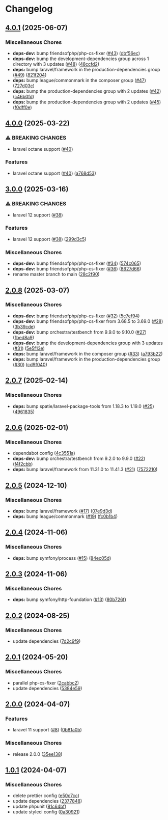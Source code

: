 # Changelog

## [4.0.1](https://github.com/audunru/memory-usage/compare/v4.0.0...v4.0.1) (2025-06-07)


### Miscellaneous Chores

* **deps-dev:** bump friendsofphp/php-cs-fixer ([#43](https://github.com/audunru/memory-usage/issues/43)) ([dbf56ec](https://github.com/audunru/memory-usage/commit/dbf56ecd863d0c6c6bf4983aa3c7b8f272bed4e8))
* **deps-dev:** bump the development-dependencies group across 1 directory with 3 updates ([#48](https://github.com/audunru/memory-usage/issues/48)) ([48ccfd2](https://github.com/audunru/memory-usage/commit/48ccfd29e05b6aaf9a5bb0311ae41c4f10288e0f))
* **deps:** bump laravel/framework in the production-dependencies group ([#49](https://github.com/audunru/memory-usage/issues/49)) ([821f204](https://github.com/audunru/memory-usage/commit/821f204955b34a7a59f64705e6ac51f0c2bab6e3))
* **deps:** bump league/commonmark in the composer group ([#47](https://github.com/audunru/memory-usage/issues/47)) ([727d03c](https://github.com/audunru/memory-usage/commit/727d03c1d3a303a55fe283e53b125632b577d731))
* **deps:** bump the production-dependencies group with 2 updates ([#42](https://github.com/audunru/memory-usage/issues/42)) ([c46b0fd](https://github.com/audunru/memory-usage/commit/c46b0fd8de65d5cebdcbcabb6da0dbf1225476d8))
* **deps:** bump the production-dependencies group with 2 updates ([#45](https://github.com/audunru/memory-usage/issues/45)) ([f0dff0e](https://github.com/audunru/memory-usage/commit/f0dff0eee347de64898de0381a744b96eb4a02b8))

## [4.0.0](https://github.com/audunru/memory-usage/compare/v3.0.0...v4.0.0) (2025-03-22)


### ⚠ BREAKING CHANGES

* laravel octane support ([#40](https://github.com/audunru/memory-usage/issues/40))

### Features

* laravel octane support ([#40](https://github.com/audunru/memory-usage/issues/40)) ([a768d53](https://github.com/audunru/memory-usage/commit/a768d53803c1d4ebd1d57e33116351c4d81c71c4))

## [3.0.0](https://github.com/audunru/memory-usage/compare/v2.0.8...v3.0.0) (2025-03-16)


### ⚠ BREAKING CHANGES

* laravel 12 support ([#38](https://github.com/audunru/memory-usage/issues/38))

### Features

* laravel 12 support ([#38](https://github.com/audunru/memory-usage/issues/38)) ([299d3c5](https://github.com/audunru/memory-usage/commit/299d3c54f4989fe3b9e13555fa60441785160964))


### Miscellaneous Chores

* **deps-dev:** bump friendsofphp/php-cs-fixer ([#34](https://github.com/audunru/memory-usage/issues/34)) ([574c065](https://github.com/audunru/memory-usage/commit/574c06533a98347c2c108fab34004e4a1f1b0dd7))
* **deps-dev:** bump friendsofphp/php-cs-fixer ([#36](https://github.com/audunru/memory-usage/issues/36)) ([8627d66](https://github.com/audunru/memory-usage/commit/8627d66808bd126628a3ed27734dde4af82b1b88))
* rename master branch to main ([28c2f90](https://github.com/audunru/memory-usage/commit/28c2f903891cc09550ed37daecbf0453c493ff6b))

## [2.0.8](https://github.com/audunru/memory-usage/compare/v2.0.7...v2.0.8) (2025-03-07)


### Miscellaneous Chores

* **deps-dev:** bump friendsofphp/php-cs-fixer ([#32](https://github.com/audunru/memory-usage/issues/32)) ([5c7ef94](https://github.com/audunru/memory-usage/commit/5c7ef94e51bfe221ecd943f0020307a26213b995))
* **deps-dev:** bump friendsofphp/php-cs-fixer from 3.68.5 to 3.69.0 ([#28](https://github.com/audunru/memory-usage/issues/28)) ([3b39cde](https://github.com/audunru/memory-usage/commit/3b39cde39433523d6c63f70f68964c23daf50e9b))
* **deps-dev:** bump orchestra/testbench from 9.9.0 to 9.10.0 ([#27](https://github.com/audunru/memory-usage/issues/27)) ([1bed8a9](https://github.com/audunru/memory-usage/commit/1bed8a9719bb41f913d04b19864c9863446d0cb4))
* **deps-dev:** bump the development-dependencies group with 3 updates ([#31](https://github.com/audunru/memory-usage/issues/31)) ([5e5f13e](https://github.com/audunru/memory-usage/commit/5e5f13e795bb98e84490215dd2a87ea04bda52bd))
* **deps:** bump laravel/framework in the composer group ([#33](https://github.com/audunru/memory-usage/issues/33)) ([a793b22](https://github.com/audunru/memory-usage/commit/a793b227e41fc9b3698df632d7776b417faf38fa))
* **deps:** bump laravel/framework in the production-dependencies group ([#30](https://github.com/audunru/memory-usage/issues/30)) ([cd9f040](https://github.com/audunru/memory-usage/commit/cd9f040d2c0f5b41fe46fac6f61aaef4f90699a9))

## [2.0.7](https://github.com/audunru/memory-usage/compare/v2.0.6...v2.0.7) (2025-02-14)


### Miscellaneous Chores

* **deps:** bump spatie/laravel-package-tools from 1.18.3 to 1.19.0 ([#25](https://github.com/audunru/memory-usage/issues/25)) ([4961835](https://github.com/audunru/memory-usage/commit/49618354d37b6290456fb732b7ab22807ad309f9))

## [2.0.6](https://github.com/audunru/memory-usage/compare/v2.0.5...v2.0.6) (2025-02-01)


### Miscellaneous Chores

* dependabot config ([4c3551a](https://github.com/audunru/memory-usage/commit/4c3551a9e6f3477ef023844469942a73d4b45bab))
* **deps-dev:** bump orchestra/testbench from 9.2.0 to 9.9.0 ([#22](https://github.com/audunru/memory-usage/issues/22)) ([f4f2cbb](https://github.com/audunru/memory-usage/commit/f4f2cbb00f6e70242d695c9b7c8a688c32fbb013))
* **deps:** bump laravel/framework from 11.31.0 to 11.41.3 ([#21](https://github.com/audunru/memory-usage/issues/21)) ([7572210](https://github.com/audunru/memory-usage/commit/757221066ccb3864920b9b4df7cce7dadab7b238))

## [2.0.5](https://github.com/audunru/memory-usage/compare/v2.0.4...v2.0.5) (2024-12-10)


### Miscellaneous Chores

* **deps:** bump laravel/framework ([#17](https://github.com/audunru/memory-usage/issues/17)) ([07e9d3d](https://github.com/audunru/memory-usage/commit/07e9d3d6c3f138d0a93610c52105dfd670329b7d))
* **deps:** bump league/commonmark ([#19](https://github.com/audunru/memory-usage/issues/19)) ([fc0b1b4](https://github.com/audunru/memory-usage/commit/fc0b1b4317c35db8dbefa9f872131d2ed25e72c0))

## [2.0.4](https://github.com/audunru/memory-usage/compare/v2.0.3...v2.0.4) (2024-11-06)


### Miscellaneous Chores

* **deps:** bump symfony/process ([#15](https://github.com/audunru/memory-usage/issues/15)) ([84ec05d](https://github.com/audunru/memory-usage/commit/84ec05dd5d0e063db941e3b2e46ec3ee8f38880a))

## [2.0.3](https://github.com/audunru/memory-usage/compare/v2.0.2...v2.0.3) (2024-11-06)


### Miscellaneous Chores

* **deps:** bump symfony/http-foundation ([#13](https://github.com/audunru/memory-usage/issues/13)) ([80b726f](https://github.com/audunru/memory-usage/commit/80b726f41c235fb86b4ddcbf69724fe95b2701b8))

## [2.0.2](https://github.com/audunru/memory-usage/compare/v2.0.1...v2.0.2) (2024-08-25)


### Miscellaneous Chores

* update dependencies ([7d2c9f9](https://github.com/audunru/memory-usage/commit/7d2c9f9022f0b9d254162473ea5e85bb93e95019))

## [2.0.1](https://github.com/audunru/memory-usage/compare/v2.0.0...v2.0.1) (2024-05-20)


### Miscellaneous Chores

* parallel php-cs-fixer ([2cabbc2](https://github.com/audunru/memory-usage/commit/2cabbc2fe18e0574ee2532dd9d6726a55f7a10ff))
* update dependencies ([5384e59](https://github.com/audunru/memory-usage/commit/5384e59da544e7876b1674e6ec62750991164151))

## [2.0.0](https://github.com/audunru/memory-usage/compare/v1.0.1...v2.0.0) (2024-04-07)


### Features

* laravel 11 support ([#8](https://github.com/audunru/memory-usage/issues/8)) ([0b81a0b](https://github.com/audunru/memory-usage/commit/0b81a0bd4523e04c7bb341b9aa357cd6dcb9b442))


### Miscellaneous Chores

* release 2.0.0 ([35ee138](https://github.com/audunru/memory-usage/commit/35ee138abb674e8473fe77ceae296ba292f14f8f))

## [1.0.1](https://github.com/audunru/memory-usage/compare/v1.0.0...v1.0.1) (2024-04-07)


### Miscellaneous Chores

* delete prettier config ([e50c7cc](https://github.com/audunru/memory-usage/commit/e50c7ccffac71b9858e402e8811a1e8a63e73f47))
* update dependencies ([2377848](https://github.com/audunru/memory-usage/commit/23778488f22dced9b5bf9f7cd4976d2a620005ee))
* update phpunit ([81c64bf](https://github.com/audunru/memory-usage/commit/81c64bf5facaa6de5137286c4ae65ffa6b0386c6))
* update styleci config ([0a30921](https://github.com/audunru/memory-usage/commit/0a30921b3d1d00786bf9720865d98c2e03a1fc9f))
